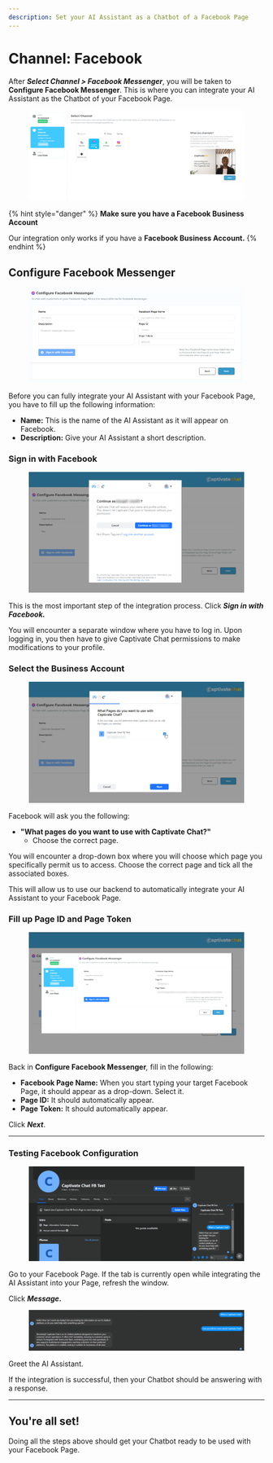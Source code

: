 ```yaml
---
description: Set your AI Assistant as a Chatbot of a Facebook Page
---
```


# Channel: Facebook

After _**Select Channel > Facebook Messenger**_, you will be taken to **Configure Facebook Messenger**. This is where you can integrate your AI Assistant as the Chatbot of your Facebook Page.

<figure><img src="../../.gitbook/assets/image (138).png" alt=""><figcaption></figcaption></figure>

{% hint style="danger" %}
**Make sure you have a Facebook Business Account**

Our integration only works if you have a **Facebook Business Account.**
{% endhint %}

## Configure Facebook Messenger

<figure><img src="../../.gitbook/assets/image (27).png" alt=""><figcaption></figcaption></figure>

Before you can fully integrate your AI Assistant with your Facebook Page, you have to fill up the following information:

* **Name:** This is the name of the AI Assistant as it will appear on Facebook.
* **Description:** Give your AI Assistant a short description.

### Sign in with Facebook

<figure><img src="../../.gitbook/assets/image (156).png" alt=""><figcaption></figcaption></figure>

This is the most important step of the integration process. Click _**Sign in with Facebook.**_

You will encounter a separate window where you have to log in. Upon logging in, you then have to give Captivate Chat permissions to make modifications to your profile.

### Select the Business Account

<figure><img src="../../.gitbook/assets/image (147).png" alt=""><figcaption></figcaption></figure>

Facebook will ask you the following:

* **"What pages do you want to use with Captivate Chat?"**
  * Choose the correct page.&#x20;

You will encounter a drop-down box where you will choose which page you specifically permit us to access. Choose the correct page and tick all the associated boxes.&#x20;

This will allow us to use our backend to automatically integrate your AI Assistant to your Facebook Page.&#x20;

### Fill up Page ID and Page Token

<figure><img src="../../.gitbook/assets/image (144).png" alt=""><figcaption></figcaption></figure>

Back in **Configure Facebook Messenger**_,_ fill in the following:

* **Facebook Page Name:** When you start typing your target Facebook Page, it should appear as a drop-down. Select it.
* **Page ID:** It should automatically appear.
* **Page Token:** It should automatically appear.

Click _**Next**_.

***

### Testing Facebook Configuration

<figure><img src="../../.gitbook/assets/image (148).png" alt=""><figcaption></figcaption></figure>

Go to your Facebook Page. If the tab is currently open while integrating the AI Assistant into your Page, refresh the window.

Click _**Message**_**.**

<figure><img src="../../.gitbook/assets/image (150).png" alt=""><figcaption></figcaption></figure>

Greet the AI Assistant.&#x20;

If the integration is successful, then your Chatbot should be answering with a response.&#x20;

***

## You're all set!

Doing all the steps above should get your Chatbot ready to be used with your Facebook Page.
